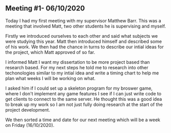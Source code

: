 
## Meeting #1- 06/10/2020

Today I had my first meeting with my supervisor Matthew Barr. This was a meeting that involved Matt, two other students he is supervising and myself.

Firstly we introduced ourselves to each other and said what subjects we were studying this year. Matt then introduced himself and described some of his work. We then had the chance in turns to describe our intial ideas for the project, which Matt approved of so far.

I informed Matt I want my dissertation to be more project based than research based. For my next steps he told me to research into other techonologies similar to my intial idea and write a timing chart to help me plan what weeks I will be working on what.

I asked him if I could set up a skeleton program for my broswer game, where I don't implement any game features I see if I can just write code to get clients to connect to the same server. He thought this was a good idea to break up my work so I am not just fully doing research at the start of the project development.

We then sorted a time and date for our next meeting which will be a week on Friday (16/10/2020).


